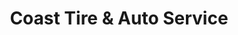 ---
title: "Coast Tire & Auto Service"
url: /moncton/coast-tire-and-auto-service-mountain-road/
shop: car repair
---